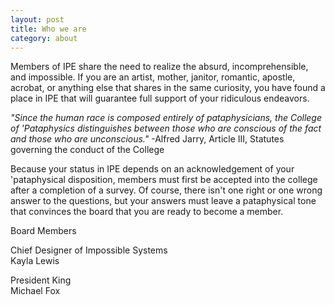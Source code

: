 ```yaml
---
layout: post
title: Who we are
category: about
---
```


Members of IPE share the need to realize the absurd, incomprehensible, and impossible. If you are an artist, mother, janitor, romantic, apostle, acrobat, or anything else that shares in the same curiosity, you have found a place in IPE that will guarantee full support of your ridiculous endeavors.

<em>"Since the human race is composed entirely of pataphysicians, the College of 'Pataphysics distinguishes between those who are conscious of the fact and those who are unconscious."</em> -Alfred Jarry, Article III, Statutes governing the conduct of the College

Because your status in IPE depends on an acknowledgement of your 'pataphysical disposition, members must first be accepted into the college after a completion of a survey. Of course, there isn't one right or one wrong answer to the questions, but your answers must leave a pataphysical tone that convinces the board that you are ready to become a member.

Board Members

Chief Designer of Impossible Systems
<br>
Kayla Lewis

President King
<br>
Michael Fox

